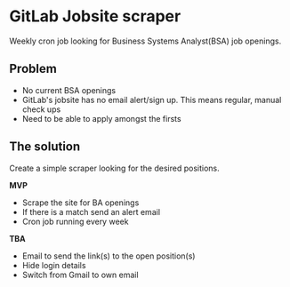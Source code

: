 # GitLab Jobsite scraper

Weekly cron job looking for Business Systems Analyst(BSA) job openings.

## Problem

- No current BSA openings
- GitLab's jobsite has no email alert/sign up. This means regular, manual check ups
- Need to be able to apply amongst the firsts

## The solution

Create a simple scraper looking for the desired positions.

**MVP**

- Scrape the site for BA openings
- If there is a match send an alert email
- Cron job running every week

**TBA**

- Email to send the link(s) to the open position(s)
- Hide login details
- Switch from Gmail to own email
